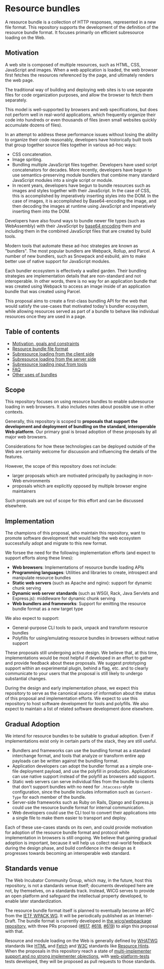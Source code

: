 # Resource bundles

A resource bundle is a collection of HTTP responses, represented in a new file format. This repository supports the development of the definition of the resource bundle format. It focuses primarily on efficient subresource loading on the Web.

## Motivation

A web site is composed of multiple resources, such as HTML, CSS, JavaScript and images. When a web application is loaded, the web browser first fetches the resources referenced by the page, and ultimately renders the web page.

The traditional way of building and deploying web sites is to use separate files for code organization purposes, and allow the browser to fetch them separately.

This model is well-supported by browsers and web specifications, but does not perform well in real-world applications, which frequently organize their code into hundreds or even thousands of files (even small websites quickly accumulate dozens of files).

In an attempt to address these performance issues without losing the ability to organize their code reasonably, developers have historically built tools that group together source files together in various ad-hoc ways:

- CSS concatenation.
- Image spriting.
- Bundling multiple JavaScript files together. Developers have used script concatenators for decades. More recently, developers have begun to use semantics-preserving module bundlers that combine many standard JavaScript modules into a single script or module.
- In recent years, developers have begun to bundle resources such as images and styles together with their JavaScript. In the case of CSS, this is accomplished by imperatively inserting styles into the DOM. In the case of images, it is accomplished by Base64-encoding the image, and then decoding the images at runtime using JavaScript and imperatively inserting them into the DOM.

Developers have also found ways to bundle newer file types (such as WebAssembly) with their JavaScript by [base64 encoding](https://guido.io/posts/embedding-webassembly-in-javascript/) them and including them in the combined JavaScript files that are created by build tools.

Modern tools that automate these ad-hoc strategies are known as "bundlers". The most popular bundlers are Webpack, Rollup, and Parcel. A number of new bundlers, such as Snowpack and esbuild, aim to make better use of native support for JavaScript modules.

Each bundler ecosystem is effectively a walled garden. Their bundling strategies are implementation details that are non-standard and not interoperable. In other words, there is no way for an application bundle that was created using Webpack to access an image inside of an application bundle that was created using Parcel.

This proposal aims to create a first-class bundling API for the web that would satisfy the use-cases that motivated today's bundler ecosystem, while allowing resources served as part of a bundle to behave like individual resources once they are used in a page.

## Table of contents

- [Motivation, goals and constraints](./motivation.md)
- [Resource bundle file format](./bundle-format.md)
- [Subresource loading from the client side](./subresource-loading.md)
- [Subresource loading from the server side](./subresource-loading-server.md)
- [Subresource loading input from tools](./subresource-loading-tools.md)
- [FAQ](./faq.md)
- [Other uses of bundles](./other-uses.md)

## Scope

This repository focuses on using resource bundles to enable subresource loading in web browsers. It also includes notes about possible use in other contexts.

Generally, this repository is scoped to **proposals that support the development and deployment of bundling on the standard, interoperable Web platform**. Our primary goal is broad adoption of these proposals by all major web browsers.

Considerations for how these technologies can be deployed outside of the Web are certainly welcome for discussion and influencing the details of the features.

However, the scope of this repository does not include:

- larger proposals which are motivated principally by packaging in non-Web environments
- proposals which are explicitly opposed by multiple browser engine maintainers

Such proposals are out of scope for this effort and can be discussed elsewhere.

## Implementation

The champions of this proposal, who maintain this repository, want to promote software development that would help the web ecosystem successfully adopt and migrate to this new format.

We forsee the need for the following implementation efforts (and expect to support efforts along these lines):

- **Web browsers**: Implementations of resource bundle loading APIs
- **Programming languages**: Utilities and libraries to create, introspect and manipulate resource bundles
- **Static web servers** (such as Apache and nginx): support for dynamic chunk serving
- **Dynamic web server standards** (such as WSGI, Rack, Java Servlets and Express.js): middleware for dynamic chunk serving
- **Web bundlers and frameworks**: Support for emitting the resource bundle format as a new target type

We also expect to support:

- General-purpose CLI tools to pack, unpack and transform resource bundles
- Polyfills for using/emulating resource bundles in browsers without native support

These proposals still undergoing active design. We believe that, at this time, implementations would be most helpful if developed in an effort to gather and provide feedback about these proposals. We suggest prototyping support within an experimental plugin, behind a flag, etc. and to clearly communicate to your users that the proposal is still likely to undergo substantial changes.

During the design and early implementation phase, we expect this repository to serve as the canonical source of information about the status of this proposal and implementation efforts. We expect to use this repository to host software development for tools and polyfills. We also expect to maintain a list of related software development done elsewhere.

## Gradual Adoption

We intend for resource bundles to be suitable to gradual adoption. Even if implementations exist only in certain parts of the stack, they are still useful.

- Bundlers and frameworks can use the bundling format as a standard interchange format, and tools that analyze or transform entire app payloads can be written against the bundling format.
- Application developers can adopt the bundler format as a simple one-file deployment payload, and use the polyfill in production. Applications can use native support instead of the polyfill as browsers add support.
- Static web servers can serve individual files from the bundle to clients that don't support bundles with no need for `.htaccess`-style configuration, since the bundle includes information such as `Content-Type` for each member of the bundle.
- Server-side frameworks such as Ruby on Rails, Django and Express.js could use the resource bundle format for internal communication.
- Web developers could use the CLI tool to convert their applications into a single file to make them easier to transport and deploy.

Each of these use-cases stands on its own, and could provide motivation for adoption of the resource bundle format and protocol while implementation in browsers is still ongoing. We believe that gaining gradual adoption is important, because it will help us collect real-world feedback during the design phase, and build confidence in the design as it progresses towards becoming an interoperable web standard.

## Standards venue

The Web Incubator Community Group, which may, in the future, host this repository, is not a standards venue itself; documents developed here are not, by themselves, on a standards track. Instead, WICG serves to provide an open platform and safeguard the intellectual property developed, to enable later standardization.

The resource bundle format itself is planned to eventually become an RFC from the [IETF WPACK WG](https://datatracker.ietf.org/wg/wpack/about/). It will be periodically published as an Internet-Draft. The bundle format is currently developed in [the wicg/webpackage repository](https://github.com/WICG/webpackage/blob/master/draft-yasskin-wpack-bundled-exchanges.md), with three PRs proposed ([#617](https://github.com/WICG/webpackage/pull/617), [#618](https://github.com/WICG/webpackage/pull/618), [#619](https://github.com/WICG/webpackage/pull/619)) to align this proposal with that.

Resource and module loading on the Web is generally defined by [WHATWG](https://whatwg.org/) standards like [HTML](https://html.spec.whatwg.org/) and [Fetch](https://fetch.spec.whatwg.org/) and [W3C](https://www.w3.org/) standards like [Resource Hints](https://w3c.github.io/resource-hints/). When the proposals in this repository reach a state of [multi-implementer support and no strong implementer objections](https://whatwg.org/working-mode), with [web-platform-tests](https://github.com/web-platform-tests/wpt/) tests developed, they will be proposed as pull requests to those standards.